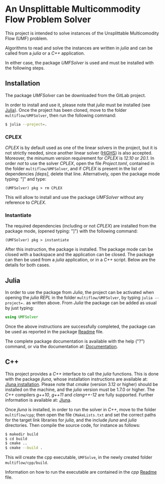 # An Unsplittable Multicommodity Flow Problem Solver

This project is intended to solve instances of the Unsplittable Multicomodity Flow (UMF) problem.

Algorithms to read and solve the instances are written in *julia* and can be called from a *julia* or a *C++* application.

In either case, the package *UMFSolver* is used and must be installed with the following steps.

## Installation


The package *UMFSolver* can be downloaded from the GitLab project.

In order to install and use it, please note that *julia* must be installed (see [Julia](https://julialang.org/downloads/)). Once the project has been cloned, move to the folder `multiflow/UMFSolver`, then run the following command:

```bash
$ julia --project=.
```


### CPLEX

*CPLEX* is by default used as one of the linear solvers in the project, but it is not strictly needed, since another linear solver ([HiGHS](https://highs.dev/)) is also accepted. Moreover, the minumum version requirement for *CPLEX* is *12.10* or *20.1*.
In order *not* to use the solver *CPLEX*, open the file *Project.toml*, contained in the folder `multiflow/UMFSolver`, and if *CPLEX* is present in the list of dependencies *\[deps\]*, delete that line. Alternatively, open the package mode typing: "]" and type:
```
(UMFSolver) pkg > rm CPLEX
```

This will allow to install and use the package *UMFSolver* without any reference to *CPLEX*.

### Instantiate

The required dependencies (including or not *CPLEX*) are installed from the package mode, (opened typing: "]") with the following command:

```
(UMFSolver) pkg > instantiate
```
After this instruction, the package is installed. The package mode can be closed with a backspace and the application can be closed. The package can then be used from a *julia* application, or in a *C++* script. Below are the details for both cases.

## Julia

In order to use the package from *Julia*, the project can be activated when opening the *julia REPL* in the folder `multiflow/UMFSolver`, by typing `julia --project=.` as written above.
From *Julia* the package can be added as usual by just typing:

```julia
using UMFSolver
```

Once the above instructions are successfully completed, the package can be used as reported in the package [Readme](UMFSolver/README.md) file.

The complete package documentation is available with the help ("?") command, or via the documentation at: [Documentation](UMFSolver/docs/src/index.md).


## C++ 

This project provides a *C++* interface to call the *julia* functions. This is done with the package *jluna*, whose installation instructions are available at: [Jluna installation](https://clemens-cords.com/jluna/installation.html). Please note that *cmake* (version 3.12 or higher) should be installed on the machine, and the *julia* version must be 1.7.0 or higher. The *C++* compilers *g++10*, *g++11* and *clang++-12* are fully supported. Further information is available at: [Jluna](https://github.com/Clemapfel/jluna).

Once *jluna* is installed, in order to run the solver in *C++*, move to the folder `multiflow/cpp`; then
open the file `CMakeLists.txt` and set the correct paths for the target link libraries for *julia*, and the include *jluna* and *julia* directories. Then compile the source code, for instance as follows:

```bash
$ makedir build
$ cd build
$ cmake ..
$ cmake --build .
```

This will create the cpp executable, `UMFSolve`, in the newly created folder `multiflow/cpp/build`.

Information on how to run the executable are contained in the *cpp* [Readme](cpp/README.md) file.
